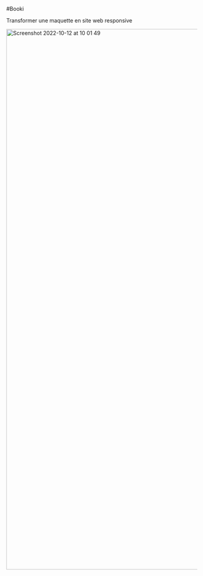 #Booki

Transformer une maquette en site web responsive 



<img width="1425" alt="Screenshot 2022-10-12 at 10 01 49" src="https://user-images.githubusercontent.com/91957898/195287341-13c2af3c-1664-4201-aada-b26c24314eff.png">
